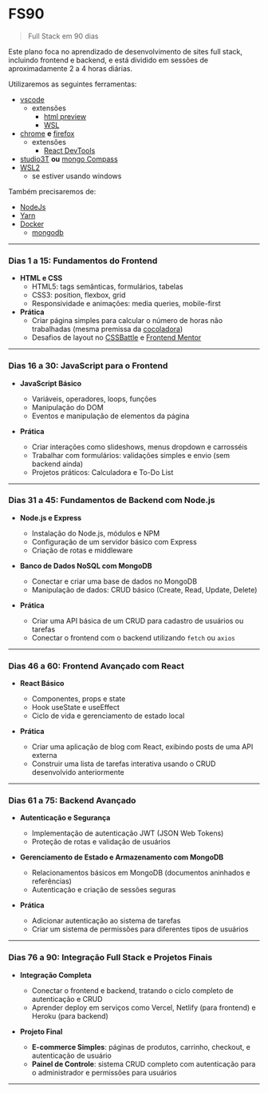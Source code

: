 
# FS90
> Full Stack em 90 dias

Este plano foca no aprendizado de desenvolvimento de sites full stack, incluindo frontend e backend, e está dividido em sessões de aproximadamente 2 a 4 horas diárias.

Utilizaremos as seguintes ferramentas:
- [vscode](https://code.visualstudio.com/Download)
    - extensões
        - [html preview](https://marketplace.visualstudio.com/items?itemName=george-alisson.html-preview-vscode)
        - [WSL](https://marketplace.visualstudio.com/items?itemName=ms-vscode-remote.remote-wsl)
- [chrome](https://www.google.com.br/chrome/) **e** [firefox](https://www.mozilla.org/pt-PT/firefox/new/)
    - extensões
        - [React DevTools](https://react.dev/learn/react-developer-tools)
- [studio3T](https://studio3t.com/download/) **ou** [mongo Compass](https://www.mongodb.com/try/download/compass)
- [WSL2](https://learn.microsoft.com/pt-br/windows/wsl/install)
    - se estiver usando windows 

Também precisaremos de:
- [NodeJs](https://nodejs.org/en/download/package-manager)
- [Yarn](https://classic.yarnpkg.com/lang/en/docs/install/)
- [Docker](https://www.docker.com/)
    - [mongodb](https://hub.docker.com/_/mongo/)


---

### **Dias 1 a 15: Fundamentos do Frontend**

- **HTML e CSS**  
  - HTML5: tags semânticas, formulários, tabelas
  - CSS3: position, flexbox, grid
  - Responsividade e animações: media queries, mobile-first
- **Prática**
  - Criar página simples para calcular o número de horas não trabalhadas (mesma premissa da [cocoladora](https://cocoladora.com/))
  - Desafios de layout no [CSSBattle](https://cssbattle.dev) e [Frontend Mentor](https://www.frontendmentor.io/)

---

### **Dias 16 a 30: JavaScript para o Frontend**

- **JavaScript Básico**
  - Variáveis, operadores, loops, funções
  - Manipulação do DOM
  - Eventos e manipulação de elementos da página

- **Prática**
  - Criar interações como slideshows, menus dropdown e carrosséis
  - Trabalhar com formulários: validações simples e envio (sem backend ainda)
  - Projetos práticos: Calculadora e To-Do List

---

### **Dias 31 a 45: Fundamentos de Backend com Node.js**

- **Node.js e Express**
  - Instalação do Node.js, módulos e NPM
  - Configuração de um servidor básico com Express
  - Criação de rotas e middleware

- **Banco de Dados NoSQL com MongoDB**
  - Conectar e criar uma base de dados no MongoDB
  - Manipulação de dados: CRUD básico (Create, Read, Update, Delete)

- **Prática**
  - Criar uma API básica de um CRUD para cadastro de usuários ou tarefas
  - Conectar o frontend com o backend utilizando `fetch` ou `axios`

---

### **Dias 46 a 60: Frontend Avançado com React**

- **React Básico**
  - Componentes, props e state
  - Hook useState e useEffect
  - Ciclo de vida e gerenciamento de estado local

- **Prática**
  - Criar uma aplicação de blog com React, exibindo posts de uma API externa
  - Construir uma lista de tarefas interativa usando o CRUD desenvolvido anteriormente

---

### **Dias 61 a 75: Backend Avançado**

- **Autenticação e Segurança**
  - Implementação de autenticação JWT (JSON Web Tokens)
  - Proteção de rotas e validação de usuários

- **Gerenciamento de Estado e Armazenamento com MongoDB**
  - Relacionamentos básicos em MongoDB (documentos aninhados e referências)
  - Autenticação e criação de sessões seguras

- **Prática**
  - Adicionar autenticação ao sistema de tarefas
  - Criar um sistema de permissões para diferentes tipos de usuários

---

### **Dias 76 a 90: Integração Full Stack e Projetos Finais**

- **Integração Completa**
  - Conectar o frontend e backend, tratando o ciclo completo de autenticação e CRUD
  - Aprender deploy em serviços como Vercel, Netlify (para frontend) e Heroku (para backend)

- **Projeto Final**
  - **E-commerce Simples**: páginas de produtos, carrinho, checkout, e autenticação de usuário
  - **Painel de Controle**: sistema CRUD completo com autenticação para o administrador e permissões para usuários

---
